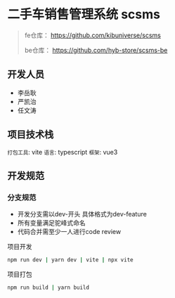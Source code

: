 # 二手车销售管理系统 scsms

> fe仓库： https://github.com/kibuniverse/scsms
>
> be仓库： https://github.com/hyb-store/scsms-be


## 开发人员
- 李岳耿
- 严凯治
- 任文涛

## 项目技术栈
`打包工具`: vite
`语言`: typescript
`框架`: vue3

## 开发规范
### 分支规范
- 开发分支需以dev-开头 具体格式为dev-feature
- 所有变量满足驼峰式命名
- 代码合并需至少一人进行code review

项目开发
```bash
npm run dev | yarn dev | vite | npx vite
```

项目打包
```bash
npm run build | yarn build 
```
